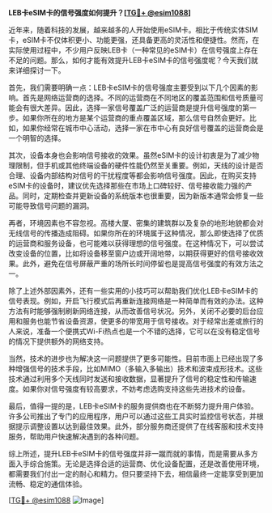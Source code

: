**LEB卡eSIM卡的信号强度如何提升？[[TG💪+ @esim1088](https://t.me/s/esim1088)]**

近年来，随着科技的发展，越来越多的人开始使用eSIM卡。相比于传统实体SIM卡，eSIM卡不仅体积更小、功能更强，还具备更高的灵活性和便捷性。然而，在实际使用过程中，不少用户反映LEB卡（一种常见的eSIM卡）在信号强度上存在不足的问题。那么，如何才能有效提升LEB卡eSIM卡的信号强度呢？今天我们就来详细探讨一下。

首先，我们需要明确一点：LEB卡eSIM卡的信号强度主要受到以下几个因素的影响。首先是网络运营商的选择。不同的运营商在不同地区的覆盖范围和信号质量可能会有很大差异。因此，选择一家信号覆盖广泛的运营商是提升信号强度的第一步。如果你所在的地方是某个运营商的重点覆盖区域，那么信号自然会更好。比如，如果你经常在城市中心活动，选择一家在市中心有良好信号覆盖的运营商会是一个明智的选择。

其次，设备本身也会影响信号接收的效果。虽然eSIM卡的设计初衷是为了减少物理限制，但手机或其他终端设备的硬件性能仍然至关重要。例如，天线的设计是否合理、设备内部结构对信号的干扰程度等都会影响信号强度。因此，在购买支持eSIM卡的设备时，建议优先选择那些在市场上口碑较好、信号接收能力强的产品。同时，定期检查并更新设备的系统版本也很重要，因为新版本通常会修复一些可能导致信号问题的漏洞。

再者，环境因素也不容忽视。高楼大厦、密集的建筑群以及复杂的地形地貌都会对无线信号的传播造成阻碍。如果你所在的环境属于这种情况，那么即使选择了优质的运营商和服务设备，也可能难以获得理想的信号强度。在这种情况下，可以尝试改变设备的位置，比如将设备移至窗户边或开阔地带，以期获得更好的信号接收效果。此外，避免在信号屏蔽严重的场所长时间停留也是提高信号强度的有效方法之一。

除了上述外部因素外，还有一些实用的小技巧可以帮助我们优化LEB卡eSIM卡的信号表现。例如，开启飞行模式后再重新连接网络是一种简单而有效的办法。这种方法有时能够强制刷新网络连接，从而改善信号状况。另外，关闭不必要的后台应用和服务也能节省设备资源，使更多的带宽用于信号接收。对于经常出差或旅行的人来说，准备一个便携式Wi-Fi热点也是一个不错的选择，它可以在没有稳定信号的情况下提供额外的网络支持。

当然，技术的进步也为解决这一问题提供了更多可能性。目前市面上已经出现了多种增强信号的技术手段，比如MIMO（多输入多输出）技术和波束成形技术。这些技术通过利用多个天线同时发送和接收数据，显著提升了信号的稳定性和传输速度。如果你对信号强度有较高要求，不妨考虑选购支持这些先进技术的设备。

最后，值得一提的是，LEB卡eSIM卡的服务提供商也在不断努力提升用户体验。许多公司推出了专门的应用程序，用户可以通过这些工具实时监控信号状态，并根据提示调整设置以达到最佳效果。此外，部分服务商还提供了在线客服和技术支持服务，帮助用户快速解决遇到的各种问题。

综上所述，提升LEB卡eSIM卡的信号强度并非一蹴而就的事情，而是需要从多方面入手综合施策。无论是选择合适的运营商、优化设备配置，还是改善使用环境，都需要我们付出一定的耐心和精力。但只要坚持下去，相信最终一定能享受到更加流畅、稳定的通信体验。

[[TG💪+ @esim1088](https://t.me/s/esim1088) ![Image](https://i.postimg.cc/4NQfJmqS/Snipaste-2025-05-13-00-14-12.png)]